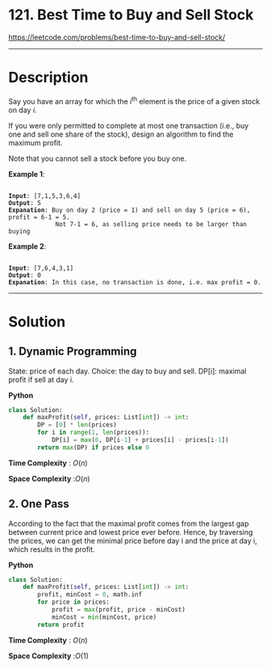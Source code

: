# 121. Best Time to Buy and Sell Stock

https://leetcode.com/problems/best-time-to-buy-and-sell-stock/

---

# Description

Say you have an array for which the $i^{\text{th}}$ element is the price of a given stock on day $i$.

If you were only permitted to complete at most one transaction (i.e., buy one and sell one share of the stock), design an algorithm to find the maximum profit.

Note that you cannot sell a stock before you buy one.

**Example 1**:

<pre><code>
<b>Input</b>: [7,1,5,3,6,4]
<b>Output</b>: 5
<b>Expanation</b>: Buy on day 2 (price = 1) and sell on day 5 (price = 6), profit = 6-1 = 5.
             Not 7-1 = 6, as selling price needs to be larger than buying 
</code></pre>

**Example 2**:

<pre><code>
<b>Input</b>: [7,6,4,3,1]
<b>Output</b>: 0
<b>Expanation</b>: In this case, no transaction is done, i.e. max profit = 0.
</code></pre>

---

# Solution

## 1. Dynamic Programming

State: price of each day. Choice: the day to buy and sell. DP[i]: maximal profit if sell at day i.

**Python**
```python
class Solution:
    def maxProfit(self, prices: List[int]) -> int:
        DP = [0] * len(prices)
        for i in range(1, len(prices)):
            DP[i] = max(0, DP[i-1] + prices[i] - prices[i-1])
        return max(DP) if prices else 0
```

**Time Complexity** : $O(n)$

**Space Complexity** :$O(n)$

## 2. One Pass

According to the fact that the maximal profit comes from the largest gap between current price and lowest price ever before. Hence, by traversing the prices, we can get the minimal price before day i and the price at day i, which results in the profit.

**Python**
```python
class Solution:
    def maxProfit(self, prices: List[int]) -> int:
        profit, minCost = 0, math.inf
        for price in prices:
            profit = max(profit, price - minCost)
            minCost = min(minCost, price)
        return profit
```

**Time Complexity** : $O(n)$

**Space Complexity** :$O(1)$